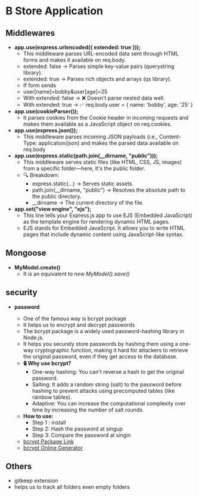 # B Store Application

## Middlewares

- **app.use(express.urlencoded({ extended: true }));**
  - This middleware parses URL-encoded data sent through HTML forms and makes it available on req.body.
  - extended: false → Parses simple key-value pairs (querystring library).
  - extended: true → Parses rich objects and arrays (qs library).
  - If form sends
  - user[name]=bobby&user[age]=25
  - With extended: false → ❌ Doesn't parse nested data well.
  - With extended: true → ✅ req.body.user = { name: 'bobby', age: '25' }
- **app.use(cookieParser());**
  - It parses cookies from the Cookie header in incoming requests and makes them available as a JavaScript object on req.cookies.
- **app.use(express.json());**
  - This middleware parses incoming JSON payloads (i.e., Content-Type: application/json) and makes the parsed data available on req.body
- **app.use(express.static(path.join(\_\_dirname, "public")));**
  - This middleware serves static files (like HTML, CSS, JS, images) from a specific folder—here, it's the public folder.
  - 🔍 Breakdown:
    - express.static(...) → Serves static assets.
    - path.join(\_\_dirname, "public") → Resolves the absolute path to the public directory.
    - \_\_dirname → The current directory of the file.
- **app.set("view engine", "ejs");**
  - This line tells your Express.js app to use EJS (Embedded JavaScript) as the template engine for rendering dynamic HTML pages.
  - EJS stands for Embedded JavaScript. It allows you to write HTML pages that include dynamic content using JavaScript-like syntax.

## Mongoose

- **MyModel.create()**
  - It is an equivalent to _new MyModel().save()_

## security

- **password**

  - One of the famous way is bcrypt package
  - It helps us to encrypt and decrypt passwords
  - The bcrypt package is a widely used password-hashing library in Node.js.
  - It helps you securely store passwords by hashing them using a one-way cryptographic function, making it hard for attackers to retrieve the original password, even if they get access to the database.
  - **🔒 Why use bcrypt?**
    - One-way hashing: You can't reverse a hash to get the original password.
    - Salting: It adds a random string (salt) to the password before hashing to prevent attacks using precomputed tables (like rainbow tables).
    - Adaptive: You can increase the computational complexity over time by increasing the number of salt rounds.
  - **How to use:**
    - Step 1 : install
    - Step 2: Hash the password at singup
    - Step 3: Compare the password at singin
  - [bcrypt Package Link](https://www.npmjs.com/package/bcrypt)
  - [bcrypt Online Generator](https://bcrypt-generator.com/)

## Others

- gitkeep extension
- helps us to track all folders even empty folders

```

```

